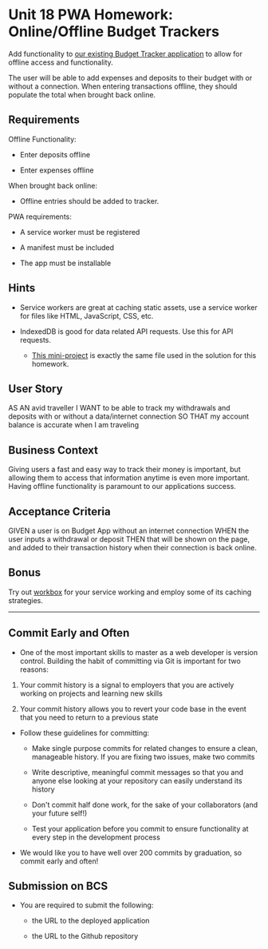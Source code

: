 # Unit 18 PWA Homework: Online/Offline Budget Trackers

Add functionality to [our existing Budget Tracker application](../../17-nosql\3-saturday-indexeddb\activities\26-Stu-Mini-Project\Solved) to allow for offline access and functionality.

The user will be able to add expenses and deposits to their budget with or without a connection. When entering transactions offline, they should populate the total when brought back online.

## Requirements

Offline Functionality:

- Enter deposits offline

- Enter expenses offline

When brought back online:

- Offline entries should be added to tracker.

PWA requirements:

- A service worker must be registered

- A manifest must be included

- The app must be installable

## Hints

- Service workers are great at caching static assets, use a service worker for files like HTML, JavaScript, CSS, etc.

- IndexedDB is good for data related API requests. Use this for API requests.

  - [This mini-project](../../17-nosql\3-saturday-indexeddb\activities\26-Stu-Mini-Project\Solved\public\db.js) is exactly the same file used in the solution for this homework.

## User Story

AS AN avid traveller
I WANT to be able to track my withdrawals and deposits with or without a data/internet connection
SO THAT my account balance is accurate when I am traveling

## Business Context

Giving users a fast and easy way to track their money is important, but allowing them to access that information anytime is even more important. Having offline functionality is paramount to our applications success.

## Acceptance Criteria

GIVEN a user is on Budget App without an internet connection
WHEN the user inputs a withdrawal or deposit
THEN that will be shown on the page, and added to their transaction history when their connection is back online.

## Bonus

Try out [workbox](https://developers.google.com/web/tools/workbox) for your service working and employ some of its caching strategies.

---

## Commit Early and Often

- One of the most important skills to master as a web developer is version control. Building the habit of committing via Git is important for two reasons:

1. Your commit history is a signal to employers that you are actively working on projects and learning new skills

2. Your commit history allows you to revert your code base in the event that you need to return to a previous state

- Follow these guidelines for committing:

  - Make single purpose commits for related changes to ensure a clean, manageable history. If you are fixing two issues, make two commits

  - Write descriptive, meaningful commit messages so that you and anyone else looking at your repository can easily understand its history

  - Don't commit half done work, for the sake of your collaborators (and your future self!)

  - Test your application before you commit to ensure functionality at every step in the development process

- We would like you to have well over 200 commits by graduation, so commit early and often!

## Submission on BCS

- You are required to submit the following:

  - the URL to the deployed application

  - the URL to the Github repository
